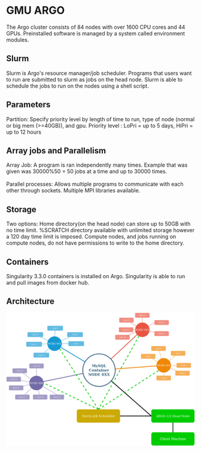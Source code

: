 # GMU ARGO
The Argo cluster consists of 84 nodes with over 1600 CPU cores and 44 GPUs. Preinstalled software is managed by a system called environment modules. 

## Slurm
Slurm is Argo's resource manager/job scheduler. Programs that users want to run are submitted to slurm as jobs on the head node. Slurm is able to schedule the jobs to run on the nodes using a shell script.

## Parameters 
Partition: Specify priority level by length of time to run, type of node (normal or big mem (>=40GB)), and gpu.
Priority level : LoPri = up to 5 days, HiPri = up to 12 hours

## Array jobs and Parallelism
Array Job: A program is ran independently many times. Example that was given was 30000%50 = 50 jobs at a time and up to 30000 times.
<br></br>
Parallel processes: Allows multiple programs to communicate with each other through sockets. Multiple MPI libraries available.

## Storage
Two options: Home directory(on the head node) can store up to 50GB with no time limit. %SCRATCH directory available with unlimited storage however a 120 day time limit is imposed. Compute nodes, and jobs running on compute nodes, do not have permissions to write to the home directory.

## Containers
Singularity 3.3.0 containers is installed on Argo. Singularity is able to run and pull images from docker hub.


## Architecture
![Architecture](https://raw.githubusercontent.com/c-to-the-fazzy/cardiathena/mysql-on-argo/documentation/img/Distributed-Computing-Architecture.png)
